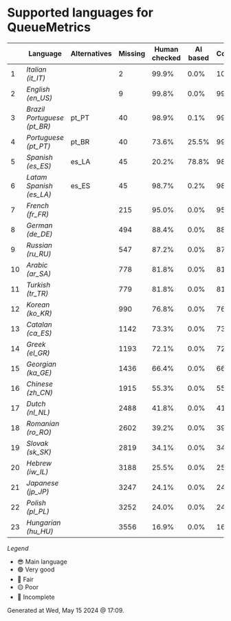 # Supported languages for QueueMetrics

|  | Language | Alternatives | Missing | Human checked | AI based | Completion |   |
|--|----------|--------------|---------|---------------|----------|------------|---|
| 1 | *Italian (it_IT)* |  | 2 | 99.9% | 0.0% | 100.0% | 🟢 |
| 2 | *English (en_US)* |  | 9 | 99.8% | 0.0% | 99.8% | 😎 |
| 3 | *Brazil Portuguese (pt_BR)* | pt_PT | 40 | 98.9% | 0.1% | 99.1% | 🟢 |
| 4 | *Portuguese (pt_PT)* | pt_BR | 40 | 73.6% | 25.5% | 99.1% | 🟢 |
| 5 | *Spanish (es_ES)* | es_LA | 45 | 20.2% | 78.8% | 98.9% | 🟢 |
| 6 | *Latam Spanish (es_LA)* | es_ES | 45 | 98.7% | 0.2% | 98.9% | 🟢 |
| 7 | *French (fr_FR)* |  | 215 | 95.0% | 0.0% | 95.0% | 🔵 |
| 8 | *German (de_DE)* |  | 494 | 88.4% | 0.0% | 88.5% | 🔵 |
| 9 | *Russian (ru_RU)* |  | 547 | 87.2% | 0.0% | 87.2% | 🔵 |
| 10 | *Arabic (ar_SA)* |  | 778 | 81.8% | 0.0% | 81.8% | 🟡 |
| 11 | *Turkish (tr_TR)* |  | 779 | 81.8% | 0.0% | 81.8% | 🟡 |
| 12 | *Korean (ko_KR)* |  | 990 | 76.8% | 0.0% | 76.9% | 🟡 |
| 13 | *Catalan (ca_ES)* |  | 1142 | 73.3% | 0.0% | 73.3% | 🟡 |
| 14 | *Greek (el_GR)* |  | 1193 | 72.1% | 0.0% | 72.1% | 🟡 |
| 15 | *Georgian (ka_GE)* |  | 1436 | 66.4% | 0.0% | 66.4% | 🔴 |
| 16 | *Chinese (zh_CN)* |  | 1915 | 55.3% | 0.0% | 55.3% | 🔴 |
| 17 | *Dutch (nl_NL)* |  | 2488 | 41.8% | 0.0% | 41.9% | 🔴 |
| 18 | *Romanian (ro_RO)* |  | 2602 | 39.2% | 0.0% | 39.2% | 🔴 |
| 19 | *Slovak (sk_SK)* |  | 2819 | 34.1% | 0.0% | 34.1% | 🔴 |
| 20 | *Hebrew (iw_IL)* |  | 3188 | 25.5% | 0.0% | 25.5% | 🔴 |
| 21 | *Japanese (jp_JP)* |  | 3247 | 24.1% | 0.0% | 24.1% | 🔴 |
| 22 | *Polish (pl_PL)* |  | 3252 | 24.0% | 0.0% | 24.0% | 🔴 |
| 23 | *Hungarian (hu_HU)* |  | 3556 | 16.9% | 0.0% | 16.9% | 🔴 |


*Legend*

- 😎 Main language
- 🟢 Very good
- 🔵 Fair
- 🟡 Poor
- 🔴 Incomplete


Generated at Wed, May 15 2024 @ 17:09.


